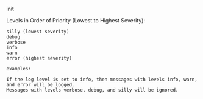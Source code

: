 init

Levels in Order of Priority (Lowest to Highest Severity):

    silly (lowest severity)
    debug
    verbose
    info
    warn
    error (highest severity)

    examples:

    If the log level is set to info, then messages with levels info, warn, and error will be logged.
    Messages with levels verbose, debug, and silly will be ignored.
